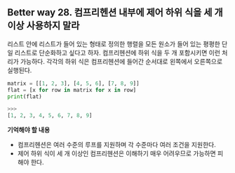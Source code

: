 ## Better way 28. 컴프리헨션 내부에 제어 하위 식을 세 개 이상 사용하지 말라

리스트 안에 리스트가 들어 있는 형태로 정의한 행렬을 모든 원소가 들어 있는 평평한 단일 리스트로 단순화하고 싶다고 하자. 컴프리헨션에 하위 식을 두 개 포함시키면 이런 처리가 가능하다. 각각의 하위 식은 컴프리헨션에 들어간 순서대로 왼쪽에서 오른쪽으로 실행된다.

```python
matrix = [[1, 2, 3], [4, 5, 6], [7, 8, 9]]
flat = [x for row in matrix for x in row]
print(flat)

>>>
[1, 2, 3, 4, 5, 6, 7, 8, 9]
```

**기억해야 할 내용**
- 컴프리헨션은 여러 수준의 루프를 지원하며 각 수준마다 여러 조건을 지원한다.
- 제어 하위 식이 세 개 이상인 컴프리헨션은 이해하기 매우 어려우므로 가능하면 피해야 한다.